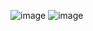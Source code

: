 ![image](https://github.com/juliArodrigues4/autenticacao/assets/134558867/447d22d0-21c2-4f69-93df-edb2ca71f09e)
![image](https://github.com/juliArodrigues4/autenticacao/assets/134558867/e2311eba-d962-4a95-a6b4-2a4b8e62c106)
